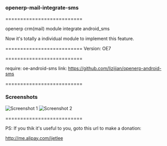 ### openerp-mail-integrate-sms
==========================

openerp crm(mail) module integrate android_sms

Now it's totally a individual module to implement this feature.

==========================
Version: OE7

==========================

require:
    oe-android-sms
    link:
        https://github.com/lizijian/openerp-android-sms

==========================

### Screenshots

<img src="https://github.com/lizijian/openerp-mail-integrate-sms/raw/master/screenshot-cn.jpg" alt="Screenshot 1" title="CN" />

<img src="https://github.com/lizijian/openerp-mail-integrate-sms/raw/master/screenshot-cn.jpg" alt="Screenshot 2" title="EN" />

==========================

PS: If you thik it's useful to you, goto this url to make a donation:

http://me.alipay.com/ijetlee

